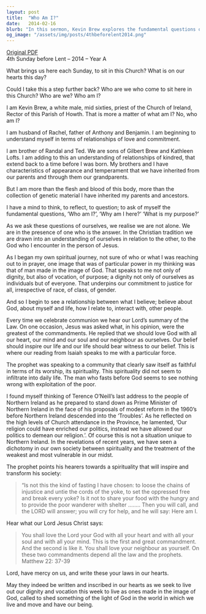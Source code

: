 ```yaml
---
layout: post
title:  "Who Am I?"
date:   2014-02-16
blurb: "In this sermon, Kevin Brew explores the fundamental questions of identity, purpose, and our relationship with God. He emphasizes the importance of understanding ourselves in relation to God and others, and the need for our spirituality to inspire and transform our daily lives. The sermon calls for justice, love, and mercy, and the need to live out our dignity and vocation as ones made in the image of God."
og_image: "/assets/img/posts/4thbeforelent2014.png"
---
```

[Original PDF](/assets/pdf/4thbeforelent2014.pdf)    
4th Sunday before Lent – 2014 – Year A

What brings us here each Sunday, to sit in this Church? What is on our hearts this day?

Could I take this a step further back? Who are we who come to sit here in this Church? Who are we? Who am I?

I am Kevin Brew, a white male, mid sixties, priest of the Church of Ireland, Rector of this Parish of Howth. That is more a matter of what am I? No, who am I?

I am husband of Rachel, father of Anthony and Benjamin. I am beginning to understand myself in terms of relationships of love and commitment.

I am brother of Randal and Ted. We are sons of Gilbert Brew and Kathleen Lofts. I am adding to this an understanding of relationships of kindred, that extend back to a time before I was born. My brothers and I have characteristics of appearance and temperament that we have inherited from our parents and through them our grandparents.

But I am more than the flesh and blood of this body, more than the collection of genetic material I have inherited my parents and ancestors.

I have a mind to think, to reflect, to question; to ask of myself the fundamental questions, ‘Who am I?’, ‘Why am I here?’ ‘What is my purpose?’

As we ask these questions of ourselves, we realise we are not alone. We are in the presence of one who is the answer. In the Christian tradition we are drawn into an understanding of ourselves in relation to the other, to the God who I encounter in the person of Jesus.

As I began my own spiritual journey, not sure of who or what I was reaching out to in prayer, one image that was of particular power in my thinking was that of man made in the image of God. That speaks to me not only of dignity, but also of vocation, of purpose; a dignity not only of ourselves as individuals but of everyone. That underpins our commitment to justice for all, irrespective of race, of class, of gender.

And so I begin to see a relationship between what I believe; believe about God, about myself and life, how I relate to, interact with, other people.

Every time we celebrate communion we hear our Lord’s summary of the Law. On one occasion, Jesus was asked what, in his opinion, were the greatest of the commandments. He replied that we should love God with all our heart, our mind and our soul and our neighbour as ourselves. Our belief should inspire our life and our life should bear witness to our belief. This is where our reading from Isaiah speaks to me with a particular force.

The prophet was speaking to a community that clearly saw itself as faithful in terms of its worship, its spirituality. This spirituality did not seem to infiltrate into daily life. The man who fasts before God seems to see nothing wrong with exploitation of the poor.

I found myself thinking of Terence O’Neill’s last address to the people of Northern Ireland as he prepared to stand down as Prime Minister of Northern Ireland in the face of his proposals of modest reform in the 1960’s before Northern Ireland descended into the ‘Troubles’. As he reflected on the high levels of Church attendance in the Province, he lamented, ‘Our religion could have enriched our politics, instead we have allowed our politics to demean our religion.’. Of course this is not a situation unique to Northern Ireland. In the revelations of recent years, we have seen a dichotomy in our own society between spirituality and the treatment of the weakest and most vulnerable in our midst.

The prophet points his hearers towards a spirituality that will inspire and transform his society:

> “Is not this the kind of fasting I have chosen:
> to loose the chains of injustice
> and untie the cords of the yoke,
> to set the oppressed free
> and break every yoke?
> Is it not to share your food with the hungry
> and to provide the poor wanderer with shelter
> ……..
> Then you will call, and the LORD will answer;
> you will cry for help, and he will say: Here am I.

Hear what our Lord Jesus Christ says:

> You shall love the Lord your God with all your heart and with all your soul and with all your mind.
> This is the first and great commandment.
> And the second is like it.
> You shall love your neighbour as yourself.
> On these two commandments depend all the law and the prophets. Matthew 22: 37-39

Lord, have mercy on us, and write these your laws in our hearts.

May they indeed be written and inscribed in our hearts as we seek to live out our dignity and vocation this week to live as ones made in the image of God, called to shed something of the light of God in the world in which we live and move and have our being.
